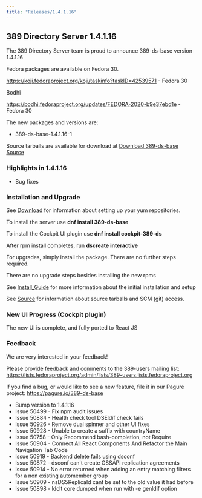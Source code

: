 ```yaml
---
title: "Releases/1.4.1.16"
---
```


389 Directory Server 1.4.1.16
-----------------------------

The 389 Directory Server team is proud to announce 389-ds-base version 1.4.1.16

Fedora packages are available on Fedora 30.

<https://koji.fedoraproject.org/koji/taskinfo?taskID=42539571> - Fedora 30

Bodhi

<https://bodhi.fedoraproject.org/updates/FEDORA-2020-b9e37ebd1e> - Fedora 30

The new packages and versions are:

- 389-ds-base-1.4.1.16-1

Source tarballs are available for download at [Download 389-ds-base Source](https://releases.pagure.org/389-ds-base/389-ds-base-1.4.1.16.tar.bz2)

### Highlights in 1.4.1.16

- Bug fixes

### Installation and Upgrade 

See [Download](../download.html) for information about setting up your yum repositories.

To install the server use **dnf install 389-ds-base**

To install the Cockpit UI plugin use **dnf install cockpit-389-ds**

After rpm install completes, run **dscreate interactive**

For upgrades, simply install the package.  There are no further steps required.

There are no upgrade steps besides installing the new rpms 

See [Install\_Guide](../howto/howto-install-389.html) for more information about the initial installation and setup

See [Source](../development/source.html) for information about source tarballs and SCM (git) access.

### New UI Progress (Cockpit plugin)

The new UI is complete, and fully ported to React JS


### Feedback

We are very interested in your feedback!

Please provide feedback and comments to the 389-users mailing list: <https://lists.fedoraproject.org/admin/lists/389-users.lists.fedoraproject.org>

If you find a bug, or would like to see a new feature, file it in our Pagure project: <https://pagure.io/389-ds-base>

- Bump version to 1.4.1.16
- Issue 50499 - Fix npm audit issues
- Issue 50884 - Health check tool DSEldif check fails
- Issue 50926 - Remove dual spinner and other UI fixes
- Issue 50928 - Unable to create a suffix with countryName
- Issue 50758 - Only Recommend bash-completion, not Require
- Issue 50904 - Connect All React Components And Refactor the Main Navigation Tab Code
- Issue 50919 - Backend delete fails using dsconf
- Issue 50872 - dsconf can't create GSSAPI replication agreements
- Issue 50914 - No error returned when adding an entry matching filters for a non existing automember group
- Issue 50909 - nsDS5ReplicaId cant be set to the old value it had before
- Issue 50898 - ldclt core dumped when run with -e genldif option


